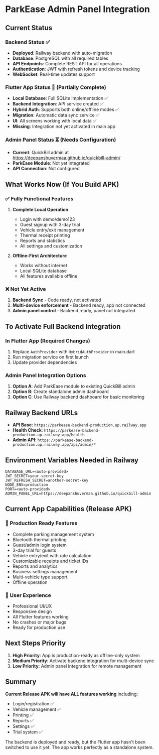 # ParkEase Admin Panel Integration

## Current Status

### Backend Status ✅
- **Deployed**: Railway backend with auto-migration
- **Database**: PostgreSQL with all required tables  
- **API Endpoints**: Complete REST API for all operations
- **Authentication**: JWT with refresh tokens and device tracking
- **WebSocket**: Real-time updates support

### Flutter App Status 🔄 (Partially Complete)
- **Local Database**: Full SQLite implementation ✅
- **Backend Integration**: API service created ✅
- **Hybrid Auth**: Supports both online/offline modes ✅
- **Migration**: Automatic data sync service ✅
- **UI**: All screens working with local data ✅
- **Missing**: Integration not yet activated in main app

### Admin Panel Status ⏳ (Needs Configuration)
- **Current**: QuickBill admin at https://deepanshuvermaa.github.io/quickbill-admin/
- **ParkEase Module**: Not yet integrated
- **API Connection**: Not configured

## What Works Now (If You Build APK)

### ✅ Fully Functional Features
1. **Complete Local Operation**
   - Login with demo/demo123 
   - Guest signup with 3-day trial
   - Vehicle entry/exit management
   - Thermal receipt printing
   - Reports and statistics
   - All settings and customization

2. **Offline-First Architecture** 
   - Works without internet
   - Local SQLite database
   - All features available offline

### ❌ Not Yet Active
1. **Backend Sync** - Code ready, not activated
2. **Multi-device enforcement** - Backend ready, app not connected
3. **Admin panel control** - Backend ready, panel not integrated

## To Activate Full Backend Integration

### In Flutter App (Required Changes)
1. Replace `AuthProvider` with `HybridAuthProvider` in main.dart
2. Run migration service on first launch
3. Update provider dependencies

### Admin Panel Integration Options
1. **Option A**: Add ParkEase module to existing QuickBill admin
2. **Option B**: Create standalone admin dashboard
3. **Option C**: Use Railway backend dashboard for basic monitoring

## Railway Backend URLs
- **API Base**: `https://parkease-backend-production.up.railway.app`
- **Health Check**: `https://parkease-backend-production.up.railway.app/health`
- **Admin API**: `https://parkease-backend-production.up.railway.app/api/admin/*`

## Environment Variables Needed in Railway
```env
DATABASE_URL=<auto-provided>
JWT_SECRET=your-secret-key
JWT_REFRESH_SECRET=another-secret-key
NODE_ENV=production
PORT=<auto-provided>
ADMIN_PANEL_URL=https://deepanshuvermaa.github.io/quickbill-admin
```

## Current App Capabilities (Release APK)

### 🎯 Production Ready Features
- Complete parking management system
- Bluetooth thermal printing
- Guest/admin login system
- 3-day trial for guests
- Vehicle entry/exit with rate calculation
- Customizable receipts and ticket IDs
- Reports and analytics
- Business settings management
- Multi-vehicle type support
- Offline operation

### 📱 User Experience
- Professional UI/UX
- Responsive design
- All Flutter features working
- No crashes or major bugs
- Ready for production use

## Next Steps Priority

1. **High Priority**: App is production-ready as offline-only system
2. **Medium Priority**: Activate backend integration for multi-device sync
3. **Low Priority**: Admin panel integration for remote management

## Summary

**Current Release APK will have ALL features working** including:
- Login/registration ✅
- Vehicle management ✅ 
- Printing ✅
- Reports ✅
- Settings ✅
- Trial system ✅

The backend is deployed and ready, but the Flutter app hasn't been switched to use it yet. The app works perfectly as a standalone system.